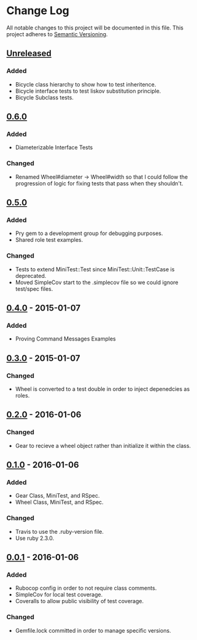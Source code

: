 # Change Log
All notable changes to this project will be documented in this file.
This project adheres to [Semantic Versioning](http://semver.org/).

## [Unreleased]
### Added
- Bicycle class hierarchy to show how to test inheritence.
- Bicycle interface tests to test liskov substitution principle.
- Bicycle Subclass tests.

## [0.6.0]
### Added
- Diameterizable Interface Tests

### Changed
- Renamed Wheel#diameter -> Wheel#width so that I could follow the progression of logic for fixing tests that pass when they shouldn't.

## [0.5.0]
### Added
- Pry gem to a development group for debugging purposes.
- Shared role test examples.

### Changed
- Tests to extend MiniTest::Test since MiniTest::Unit::TestCase is deprecated.
- Moved SimpleCov start to the .simplecov file so we could ignore test/spec files.

## [0.4.0] - 2015-01-07
### Added
- Proving Command Messages Examples

## [0.3.0] - 2015-01-07
### Changed
- Wheel is converted to a test double in order to inject depenedcies as roles.

## [0.2.0] - 2016-01-06
### Changed
- Gear to recieve a wheel object rather than initialize it within the class.

## [0.1.0] - 2016-01-06
### Added
- Gear Class, MiniTest, and RSpec.
- Wheel Class, MiniTest, and RSpec.

### Changed
- Travis to use the .ruby-version file.
- Use ruby 2.3.0.

## [0.0.1] - 2016-01-06
### Added
- Rubocop config in order to not require class comments.
- SimpleCov for local test coverage.
- Coveralls to allow public visibility of test coverage.

### Changed
- Gemfile.lock committed in order to manage specific versions.

[Unreleased]: https://github.com/squaresurf/poodr_rspec/compare/v0.6.0...HEAD
[0.6.0]: https://github.com/squaresurf/poodr_rspec/compare/v0.5.0...v0.6.0
[0.5.0]: https://github.com/squaresurf/poodr_rspec/compare/v0.4.0...v0.5.0
[0.4.0]: https://github.com/squaresurf/poodr_rspec/compare/v0.3.0...v0.4.0
[0.3.0]: https://github.com/squaresurf/poodr_rspec/compare/v0.2.0...v0.3.0
[0.2.0]: https://github.com/squaresurf/poodr_rspec/compare/v0.1.0...v0.2.0
[0.1.0]: https://github.com/squaresurf/poodr_rspec/compare/v0.0.1...v0.1.0
[0.0.1]: https://github.com/squaresurf/poodr_rspec/compare/v0.0.0...v0.0.1
